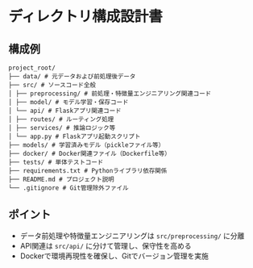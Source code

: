 # ディレクトリ構成設計書

## 構成例
```
project_root/
├── data/ # 元データおよび前処理後データ
├── src/ # ソースコード全般
│ ├── preprocessing/ # 前処理・特徴量エンジニアリング関連コード
│ ├── model/ # モデル学習・保存コード
│ └── api/ # Flaskアプリ関連コード
│ ├── routes/ # ルーティング処理
│ ├── services/ # 推論ロジック等
│ └── app.py # Flaskアプリ起動スクリプト
├── models/ # 学習済みモデル（pickleファイル等）
├── docker/ # Docker関連ファイル（Dockerfile等）
├── tests/ # 単体テストコード
├── requirements.txt # Pythonライブラリ依存関係
├── README.md # プロジェクト説明
└── .gitignore # Git管理除外ファイル
```

## ポイント
- データ前処理や特徴量エンジニアリングは `src/preprocessing/` に分離
- API関連は `src/api/` に分けて管理し、保守性を高める
- Dockerで環境再現性を確保し、Gitでバージョン管理を実施
